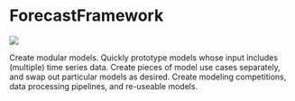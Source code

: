 # ForecastFramework
[![](http://cranlogs.r-pkg.org/badges/ForecastFramework)](http://cran.rstudio.com/web/packages/ForecastFramework/index.html)

Create modular models. Quickly prototype models whose input includes (multiple) time series data. Create pieces of model use cases separately, and swap out particular models as desired. Create modeling competitions, data processing pipelines, and re-useable models.
